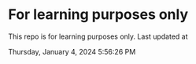 # For learning purposes only
This repo is for learning purposes only.
Last updated at

Thursday, January 4, 2024 5:56:26 PM

